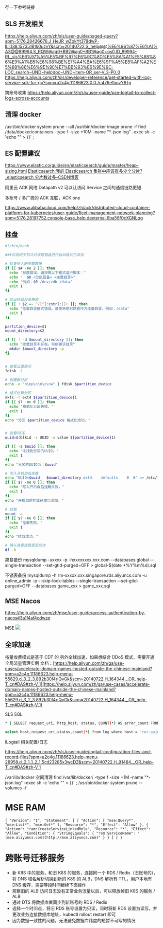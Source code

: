 

存一下参考链接


## SLS 开发相关
https://help.aliyun.com/zh/sls/user-guide/paged-query?spm=5176.28426678.J_HeJR_wZokYt378dwP-lLl.138.15735181k0uzvY&scm=20140722.S_help@@%E6%96%87%E6%A1%A3@@89994.S_RQW@ag0+BB2@ag0+BB1@ag0+os0.ID_89994-RL_sls%E6%97%A5%E5%BF%97%E6%9C%8D%E5%8A%A1%E5%88%86%E9%A1%B5%E6%98%BE%E7%A4%BA%E6%9F%A5%E8%AF%A2%E5%88%86%E6%9E%90%E7%BB%93%E6%9E%9C-LOC_search~UND~helpdoc~UND~item-OR_ser-V_3-P0_0
https://help.aliyun.com/zh/sls/developer-reference/get-started-with-log-service-sdk-for-go?spm=a2c4g.11186623.0.0.7c476e1bovY8Tg

跨账号收集
https://help.aliyun.com/zh/sls/user-guide/use-logtail-to-collect-logs-across-accounts
## 清理 docker 
 /usr/bin/docker system prune --all
 /usr/bin/docker image prune -f
 find /data/docker/containers -type f -size +10M -name "*-json.log" -exec sh -c 'echo "" > {}' \;

## ES 配置建议
https://www.elastic.co/guide/en/elasticsearch/guide/master/heap-sizing.html
[Elasticsearch:我的 Elasticsearch 集群中应该有多少个分片?_elasticsearch 分片数过多-CSDN博客](https://elasticstack.blog.csdn.net/article/details/125715198)


阿里云 ACK 网络
Datapath v2 可以让访问 Service 之间的通信链路更短


多账号 / 多厂商的 ACK 互联，ACK one

https://www.alibabacloud.com/help/zh/ack/distributed-cloud-container-platform-for-kubernetes/user-guide/fleet-management-network-planning?spm=5176.28197752.console-base_help.dexternal.6ba56f0cXGNLqg
## 挂盘

```bash
#!/bin/bash

###仅适用于初次对该数据盘进行自动格式化添加

# 检查传入的参数数量
if [[ $# -ne 2 ]]; then
  echo "参数错误。请按照以下格式运行脚本："
  echo "  $0 <分区设备> <挂载目录>"
  echo "例如：$0 /dev/vdb /data"
  exit 1
fi

# 验证挂载目录格式
if [[ ! $2 =~ ^/[^[:cntrl:]]+ ]]; then
  echo "挂载目录格式错误。请使用绝对路径作为挂载目录，例如：/data"
  exit 1
fi

partition_device=$1
mount_directory=$2

if [[ ! -d $mount_directory ]]; then
  echo "挂载目录不存在。将创建该目录"
  mkdir $mount_directory -p
fi


# 查看云盘情况
fdisk -l

# 创建新分区
echo -e "n\np\n\n\n\nw" | fdisk $partition_device

# 格式化新分区
mkfs -t ext4 ${partition_device}1
if [[ $? -ne 0 ]]; then
  echo "格式化分区失败。"
  exit 1
fi
echo "分区 $partition_device 格式化成功。"


# 查看UUID
uuid=$(blkid -s UUID -o value ${partition_device}1)

if [[ -z $uuid ]]; then
  echo "未找到分区的UUID。"
  exit 1
fi
echo "分区的UUID为：$uuid"

# 写入开机自启挂载
echo "UUID=$uuid   $mount_directory ext4    defaults    0  0" >> /etc/fstab
if [[ $? -ne 0 ]]; then
  echo "写入开机自启挂载失败。"
  exit 1
fi
echo "开机自启挂载已成功添加。"

# 挂载
mount -a
if [[ $? -ne 0 ]]; then
  echo "挂载失败。"
  exit 1
fi
echo "挂载成功。"

# 确认查看挂载是否成功
df -h
```


简易备份
mysqldump -uxxxx -p -hxxxxxxxx.xxx.com --databases  global  --single-transaction  --set-gtid-purged=OFF > global-$(date +%Y%m%d).sql

不锁表备份
mysqldump -h rm-xxxxx.xxx.singapore.rds.aliyuncs.com -u online_admin -p --skip-lock-tables --single-transaction --set-gtid-purged=OFF --databases game_xxx > game_xxx.sql


## MSE Nacos
https://help.aliyun.com/zh/mse/user-guide/access-authentication-by-nacos#3a1f4af4cdwze

MSE 
![](assets/备忘录/备忘录_image_1.png)



## 全球加速
按量收费模式是基于 CDT 的
另外全球加速，如果想结合 DDoS 模式，需要开通全局流量管理实例
文档：[https://help.aliyun.com/zh/ga/use-cases/accelerate-domain-names-hosted-outside-the-chinese-mainland?spm=a2c4g.11186623.help-menu-55629.d_3_2_3.892b30f4riQvGk&scm=20140722.H_164344._.OR_help-T_cn#DAS#zh-V_1](https://help.aliyun.com/zh/ga/use-cases/accelerate-domain-names-hosted-outside-the-chinese-mainland?spm=a2c4g.11186623.help-menu-55629.d_3_2_3.892b30f4riQvGk&scm=20140722.H_164344._.OR_help-T_cn#DAS#zh-V_1)



SLS SQL

```bash
* | SELECT request_uri, http_host, status, COUNT(*) AS error_count FROM log WHERE request_uri LIKE '%account%' AND status >= 500 AND status < 600 GROUP BY request_uri, http_host, status

select host,request_uri,status,count(*) from log where host = 'ror.gnjoy.hk' and request_uri = '/ROR24Xmas' group by host,request_uri,status
```


iLogtail 相关配置/日志

https://help.aliyun.com/zh/sls/user-guide/logtail-configuration-files-and-record-files?spm=a2c4g.11186623.help-menu-28958.d_2_1_1_2_1.5cd23285x3wcDZ&scm=20140722.H_91484._.OR_help-T_cn#DAS#zh-V_1





/var/lib/docker 空间清理
find /var/lib/docker/ -type f -size +1M -name "*-json.log" -exec sh -c 'echo "" > {}' \; 
/usr/bin/docker system prune --volumes -f



# MSE RAM

```
{ "Version": "1", "Statement": [ { "Action": [ "mse:Query*", "mse:List*", "mse:Get*" ], "Resource": "*", "Effect": "Allow" }, { "Action": "ram:CreateServiceLinkedRole", "Resource": "*", "Effect": "Allow", "Condition": { "StringEquals": { "ram:ServiceName": "[mse.aliyuncs.com](http://mse.aliyuncs.com)" } } } ] }
```


# 跨账号迁移服务 

- 新 K8S 中的服务，和旧 K8S 的服务，连接同一个 RDS / Redis（旧账号的），将 DNS 域名解析切换到新的 K8S 的 ALB，DNS 解析有 TTL，用户本地有 DNS 缓存，需要等段时间继续下面操作
- 观察旧的 ALB 访问日志没有正常业务流量以后，可以释放掉旧 K8S 的服务 / ALB
- 通过 DTS 将数据库做同步到新账号的 RDS / Redis
- 选择一个时间点，将旧 RDS 账号设置为只读，同时将新 RDS 设置为读写，并更改业务连接数据库地址，kubectl rollout restart 即可
- 因为数据一致性的问题，无法避免数据库纬度的短暂不可写的情况